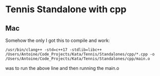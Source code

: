 # Tennis Standalone with cpp

## Mac
Somehow the only I got this to compile and work: 
```
/usr/bin/clang++ -std=c++17 -stdlib=libc++ /Users/Antoine/Code_Projects/Kata/Tennis/Standalones/cpp/*.cpp -o /Users/Antoine/Code_Projects/Kata/Tennis/Standalones/cpp/main.o
```

was to run the above line and then running the main.o
